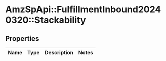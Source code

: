 # AmzSpApi::FulfillmentInbound20240320::Stackability

## Properties
Name | Type | Description | Notes
------------ | ------------- | ------------- | -------------

